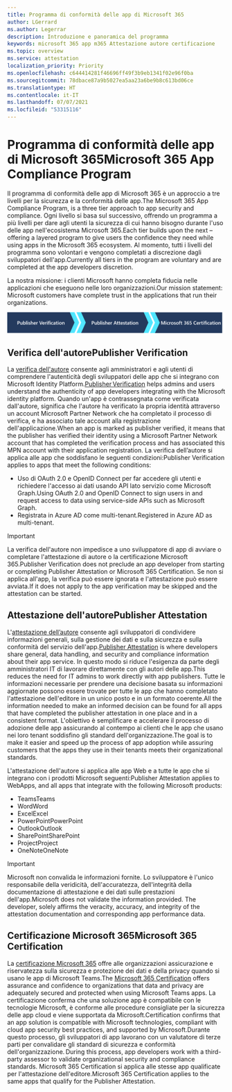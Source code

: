 ```yaml
---
title: Programma di conformità delle app di Microsoft 365
author: LGerrard
ms.author: Legerrar
description: Introduzione e panoramica del programma
keywords: microsoft 365 app m365 Attestazione autore certificazione
ms.topic: overview
ms.service: attestation
localization_priority: Priority
ms.openlocfilehash: c644414281f46696ff49f3b9eb1341f02e96f0ba
ms.sourcegitcommit: 78dbace87a9b5027ea5aa23a6be9b8c613bd06ce
ms.translationtype: HT
ms.contentlocale: it-IT
ms.lasthandoff: 07/07/2021
ms.locfileid: "53315116"
---
```

# <a name="microsoft-365-app-compliance-program"></a><span data-ttu-id="9ac0d-104">Programma di conformità delle app di Microsoft 365</span><span class="sxs-lookup"><span data-stu-id="9ac0d-104">Microsoft 365 App Compliance Program</span></span>

<span data-ttu-id="9ac0d-105">Il programma di conformità delle app di Microsoft 365 è un approccio a tre livelli per la sicurezza e la conformità delle app.</span><span class="sxs-lookup"><span data-stu-id="9ac0d-105">The Microsoft 365 App Compliance Program, is a three tier approach to app security and compliance.</span></span> <span data-ttu-id="9ac0d-106">Ogni livello si basa sul successivo, offrendo un programma a più livelli per dare agli utenti la sicurezza di cui hanno bisogno durante l'uso delle app nell'ecosistema Microsoft 365.</span><span class="sxs-lookup"><span data-stu-id="9ac0d-106">Each tier builds upon the next – offering a layered program to give users the confidence they need while using apps in the Microsoft 365 ecosystem.</span></span> <span data-ttu-id="9ac0d-107">Al momento, tutti i livelli del programma sono volontari e vengono completati a discrezione dagli sviluppatori dell'app.</span><span class="sxs-lookup"><span data-stu-id="9ac0d-107">Currently all tiers in the program are voluntary and are completed at the app developers discretion.</span></span> 

<span data-ttu-id="9ac0d-108">La nostra missione: i clienti Microsoft hanno completa fiducia nelle applicazioni che eseguono nelle loro organizzazioni.</span><span class="sxs-lookup"><span data-stu-id="9ac0d-108">Our mission statement: Microsoft customers have complete trust in the applications that run their organizations.</span></span>

  ![Approccio a 3 livelli alla conformità delle app](media/Microsoft-App-Compliance-Overview.png) 

## <a name="publisher-verification"></a><span data-ttu-id="9ac0d-110">Verifica dell'autore</span><span class="sxs-lookup"><span data-stu-id="9ac0d-110">Publisher Verification</span></span>

<span data-ttu-id="9ac0d-111">La [verifica dell'autore](https://docs.microsoft.com/azure/active-directory/develop/publisher-verification-overview) consente agli amministratori e agli utenti di comprendere l'autenticità degli sviluppatori delle app che si integrano con Microsoft Identity Platform.</span><span class="sxs-lookup"><span data-stu-id="9ac0d-111">[Publisher Verification](https://docs.microsoft.com/azure/active-directory/develop/publisher-verification-overview) helps admins and users understand the authenticity of app developers integrating with the Microsoft identity platform.</span></span> <span data-ttu-id="9ac0d-112">Quando un'app è contrassegnata come verificata dall'autore, significa che l'autore ha verificato la propria identità attraverso un account Microsoft Partner Network che ha completato il processo di verifica, e ha associato tale account alla registrazione dell'applicazione.</span><span class="sxs-lookup"><span data-stu-id="9ac0d-112">When an app is marked as publisher verified, it means that the publisher has verified their identity using a Microsoft Partner Network account that has completed the verification process and has associated this MPN account with their application registration.</span></span>
<span data-ttu-id="9ac0d-113">La verifica dell’autore si applica alle app che soddisfano le seguenti condizioni:</span><span class="sxs-lookup"><span data-stu-id="9ac0d-113">Publisher Verification applies to apps that meet the following conditions:</span></span>  
- <span data-ttu-id="9ac0d-114">Uso di OAuth 2.0 e OpenID Connect per far accedere gli utenti e richiedere l'accesso ai dati usando API lato servizio come Microsoft Graph.</span><span class="sxs-lookup"><span data-stu-id="9ac0d-114">Using OAuth 2.0 and OpenID Connect to sign users in and request access to data using service-side APIs such as Microsoft Graph.</span></span> 
- <span data-ttu-id="9ac0d-115">Registrata in Azure AD come multi-tenant.</span><span class="sxs-lookup"><span data-stu-id="9ac0d-115">Registered in Azure AD as multi-tenant.</span></span>  

> [!IMPORTANT]
> <span data-ttu-id="9ac0d-116">La verifica dell'autore non impedisce a uno sviluppatore di app di avviare o completare l'attestazione di autore o la certificazione Microsoft 365.</span><span class="sxs-lookup"><span data-stu-id="9ac0d-116">Publisher Verification does not preclude an app developer from starting or completing Publisher Attestation or Microsoft 365 Certification.</span></span> <span data-ttu-id="9ac0d-117">Se non si applica all'app, la verifica può essere ignorata e l'attestazione può essere avviata.</span><span class="sxs-lookup"><span data-stu-id="9ac0d-117">If it does not apply to the app verification may be skipped and the attestation can be started.</span></span>

## <a name="publisher-attestation"></a><span data-ttu-id="9ac0d-118">Attestazione dell'autore</span><span class="sxs-lookup"><span data-stu-id="9ac0d-118">Publisher Attestation</span></span>

<span data-ttu-id="9ac0d-119">L'[attestazione dell’autore](https://docs.microsoft.com/microsoft-365-app-certification/docs/enterprise-app-attestation-guide) consente agli sviluppatori di condividere informazioni generali, sulla gestione dei dati e sulla sicurezza e sulla conformità del servizio dell'app.</span><span class="sxs-lookup"><span data-stu-id="9ac0d-119">[Publisher Attestation](https://docs.microsoft.com/microsoft-365-app-certification/docs/enterprise-app-attestation-guide) is where developers share general, data handling, and security and compliance information about their app service.</span></span> <span data-ttu-id="9ac0d-120">In questo modo si riduce l'esigenza da parte degli amministratori IT di lavorare direttamente con gli autori delle app.</span><span class="sxs-lookup"><span data-stu-id="9ac0d-120">This reduces the need for IT admins to work directly with app publishers.</span></span> <span data-ttu-id="9ac0d-121">Tutte le informazioni necessarie per prendere una decisione basata su informazioni aggiornate possono essere trovate per tutte le app che hanno completato l'attestazione dell'editore in un unico posto e in un formato coerente.</span><span class="sxs-lookup"><span data-stu-id="9ac0d-121">All the information needed to make an informed decision can be found for all apps that have completed the publisher attestation in one place and in a consistent format.</span></span> <span data-ttu-id="9ac0d-122">L'obiettivo è semplificare e accelerare il processo di adozione delle app assicurando al contempo ai clienti che le app che usano nei loro tenant soddisfino gli standard dell'organizzazione.</span><span class="sxs-lookup"><span data-stu-id="9ac0d-122">The goal is to make it easier and speed up the process of app adoption while assuring customers that the apps they use in their tenants meets their organizational standards.</span></span>

<span data-ttu-id="9ac0d-123">L'attestazione dell'autore si applica alle app Web e a tutte le app che si integrano con i prodotti Microsoft seguenti:</span><span class="sxs-lookup"><span data-stu-id="9ac0d-123">Publisher Attestation applies to WebApps, and all apps that integrate with the following Microsoft products:</span></span>
-   <span data-ttu-id="9ac0d-124">Teams</span><span class="sxs-lookup"><span data-stu-id="9ac0d-124">Teams</span></span>
-   <span data-ttu-id="9ac0d-125">Word</span><span class="sxs-lookup"><span data-stu-id="9ac0d-125">Word</span></span>
-   <span data-ttu-id="9ac0d-126">Excel</span><span class="sxs-lookup"><span data-stu-id="9ac0d-126">Excel</span></span>
-   <span data-ttu-id="9ac0d-127">PowerPoint</span><span class="sxs-lookup"><span data-stu-id="9ac0d-127">PowerPoint</span></span> 
-   <span data-ttu-id="9ac0d-128">Outlook</span><span class="sxs-lookup"><span data-stu-id="9ac0d-128">Outlook</span></span>
- <span data-ttu-id="9ac0d-129">SharePoint</span><span class="sxs-lookup"><span data-stu-id="9ac0d-129">SharePoint</span></span>
- <span data-ttu-id="9ac0d-130">Project</span><span class="sxs-lookup"><span data-stu-id="9ac0d-130">Project</span></span>
- <span data-ttu-id="9ac0d-131">OneNote</span><span class="sxs-lookup"><span data-stu-id="9ac0d-131">OneNote</span></span>

> [!IMPORTANT]
> <span data-ttu-id="9ac0d-p105">Microsoft non convalida le informazioni fornite. Lo sviluppatore è l'unico responsabile della veridicità, dell'accuratezza, dell'integrità della documentazione di attestazione e dei dati sulle prestazioni dell'app.</span><span class="sxs-lookup"><span data-stu-id="9ac0d-p105">Microsoft does not validate the information provided. The developer, solely affirms the veracity, accuracy, and integrity of the attestation documentation and corresponding app performance data.</span></span> 

## <a name="microsoft-365-certification"></a><span data-ttu-id="9ac0d-134">Certificazione Microsoft 365</span><span class="sxs-lookup"><span data-stu-id="9ac0d-134">Microsoft 365 Certification</span></span>
<span data-ttu-id="9ac0d-135">La [certificazione Microsoft 365](https://docs.microsoft.com/microsoft-365-app-certification/docs/enterprise-app-certification-guide) offre alle organizzazioni assicurazione e riservatezza sulla sicurezza e protezione dei dati e della privacy quando si usano le app di Microsoft Teams.</span><span class="sxs-lookup"><span data-stu-id="9ac0d-135">The [Microsoft 365 Certification](https://docs.microsoft.com/microsoft-365-app-certification/docs/enterprise-app-certification-guide) offers assurance and confidence to organizations that data and privacy are adequately secured and protected when using Microsoft Teams apps.</span></span> <span data-ttu-id="9ac0d-136">La certificazione conferma che una soluzione app è compatibile con le tecnologie Microsoft, è conforme alle procedure consigliate per la sicurezza delle app cloud e viene supportata da Microsoft.</span><span class="sxs-lookup"><span data-stu-id="9ac0d-136">Certification confirms that an app solution is compatible with Microsoft technologies, compliant with cloud app security best practices, and supported by Microsoft.</span></span><span data-ttu-id="9ac0d-137">Durante questo processo, gli sviluppatori di app lavorano con un valutatore di terze parti per convalidare gli standard di sicurezza e conformità dell'organizzazione.</span><span class="sxs-lookup"><span data-stu-id="9ac0d-137"> During this process, app developers work with a third-party assessor to validate organizational security and compliance standards.</span></span> <span data-ttu-id="9ac0d-138">Microsoft 365 Certification si applica alle stesse app qualificate per l'attestazione dell'editore.</span><span class="sxs-lookup"><span data-stu-id="9ac0d-138">Microsoft 365 Certification applies to the same apps that qualify for the Publisher Attestation.</span></span> 


